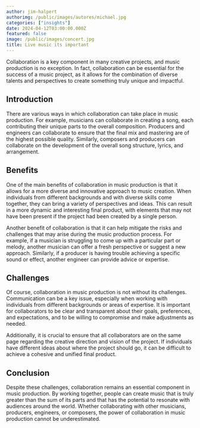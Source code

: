 ```yaml
---
author: jim-halpert
authorimg: /public/images/autores/michael.jpg
categories: ["insights"]
date: 2024-04-12T03:00:00.000Z
featured: false
image: /public/images/concert.jpg
title: Live music its important
---
```


Collaboration is a key component in many creative projects, and music production is no exception. In fact, collaboration can be essential for the success of a music project, as it allows for the combination of diverse talents and perspectives to create something truly unique and impactful.

## Introduction

There are various ways in which collaboration can take place in music production. For example, musicians can collaborate in creating a song, each contributing their unique parts to the overall composition. Producers and engineers can collaborate to ensure that the final mix and mastering are of the highest possible quality. Similarly, composers and producers can collaborate on the development of the overall song structure, lyrics, and arrangement.

## Benefits

One of the main benefits of collaboration in music production is that it allows for a more diverse and innovative approach to music creation. When individuals from different backgrounds and with diverse skills come together, they can bring a variety of perspectives and ideas. This can result in a more dynamic and interesting final product, with elements that may not have been present if the project had been created by a single person.

Another benefit of collaboration is that it can help mitigate the risks and challenges that may arise during the music production process. For example, if a musician is struggling to come up with a particular part or melody, another musician can offer a fresh perspective or suggest a new approach. Similarly, if a producer is having trouble achieving a specific sound or effect, another engineer can provide advice or expertise.

## Challenges

Of course, collaboration in music production is not without its challenges. Communication can be a key issue, especially when working with individuals from different backgrounds or areas of expertise. It is important for collaborators to be clear and transparent about their goals, preferences, and expectations, and to be willing to compromise and make adjustments as needed.

Additionally, it is crucial to ensure that all collaborators are on the same page regarding the creative direction and vision of the project. If individuals have different ideas about where the project should go, it can be difficult to achieve a cohesive and unified final product.

## Conclusion

Despite these challenges, collaboration remains an essential component in music production. By working together, people can create music that is truly greater than the sum of its parts and that has the potential to resonate with audiences around the world. Whether collaborating with other musicians, producers, engineers, or composers, the power of collaboration in music production cannot be underestimated.